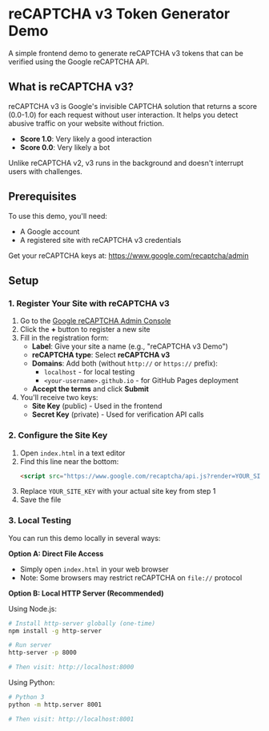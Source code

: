 # reCAPTCHA v3 Token Generator Demo

A simple frontend demo to generate reCAPTCHA v3 tokens that can be verified using the Google reCAPTCHA API.

## What is reCAPTCHA v3?

reCAPTCHA v3 is Google's invisible CAPTCHA solution that returns a score (0.0-1.0) for each request without user interaction. It helps you detect abusive traffic on your website without friction.

- **Score 1.0**: Very likely a good interaction
- **Score 0.0**: Very likely a bot

Unlike reCAPTCHA v2, v3 runs in the background and doesn't interrupt users with challenges.

## Prerequisites

To use this demo, you'll need:

- A Google account
- A registered site with reCAPTCHA v3 credentials

Get your reCAPTCHA keys at: https://www.google.com/recaptcha/admin

## Setup

### 1. Register Your Site with reCAPTCHA v3

1. Go to the [Google reCAPTCHA Admin Console](https://www.google.com/recaptcha/admin)
2. Click the **+** button to register a new site
3. Fill in the registration form:
   - **Label**: Give your site a name (e.g., "reCAPTCHA v3 Demo")
   - **reCAPTCHA type**: Select **reCAPTCHA v3**
   - **Domains**: Add both (without `http://` or `https://` prefix):
     - `localhost` - for local testing
     - `<your-username>.github.io` - for GitHub Pages deployment
   - **Accept the terms** and click **Submit**
4. You'll receive two keys:
   - **Site Key** (public) - Used in the frontend
   - **Secret Key** (private) - Used for verification API calls

### 2. Configure the Site Key

1. Open `index.html` in a text editor
2. Find this line near the bottom:
   ```html
   <script src="https://www.google.com/recaptcha/api.js?render=YOUR_SITE_KEY"></script>
   ```
3. Replace `YOUR_SITE_KEY` with your actual site key from step 1
4. Save the file

### 3. Local Testing

You can run this demo locally in several ways:

**Option A: Direct File Access**
- Simply open `index.html` in your web browser
- Note: Some browsers may restrict reCAPTCHA on `file://` protocol

**Option B: Local HTTP Server (Recommended)**

Using Node.js:
```bash
# Install http-server globally (one-time)
npm install -g http-server

# Run server
http-server -p 8000

# Then visit: http://localhost:8000
```

Using Python:
```bash
# Python 3
python -m http.server 8001

# Then visit: http://localhost:8001
```
